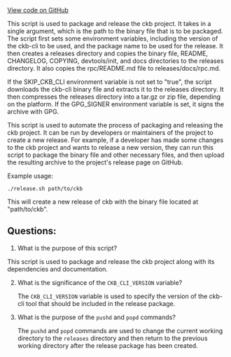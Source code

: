 [View code on GitHub](https://github.com/nervosnetwork/ckb/blob/develop/devtools/ci/package.sh)

This script is used to package and release the ckb project. It takes in a single argument, which is the path to the binary file that is to be packaged. The script first sets some environment variables, including the version of the ckb-cli to be used, and the package name to be used for the release. It then creates a releases directory and copies the binary file, README, CHANGELOG, COPYING, devtools/init, and docs directories to the releases directory. It also copies the rpc/README.md file to releases/docs/rpc.md.

If the SKIP_CKB_CLI environment variable is not set to "true", the script downloads the ckb-cli binary file and extracts it to the releases directory. It then compresses the releases directory into a tar.gz or zip file, depending on the platform. If the GPG_SIGNER environment variable is set, it signs the archive with GPG.

This script is used to automate the process of packaging and releasing the ckb project. It can be run by developers or maintainers of the project to create a new release. For example, if a developer has made some changes to the ckb project and wants to release a new version, they can run this script to package the binary file and other necessary files, and then upload the resulting archive to the project's release page on GitHub.

Example usage:

```
./release.sh path/to/ckb
```

This will create a new release of ckb with the binary file located at "path/to/ckb".
## Questions:
 1. What is the purpose of this script?

   This script is used to package and release the ckb project along with its dependencies and documentation.

2. What is the significance of the `CKB_CLI_VERSION` variable?

   The `CKB_CLI_VERSION` variable is used to specify the version of the ckb-cli tool that should be included in the release package.

3. What is the purpose of the `pushd` and `popd` commands?

   The `pushd` and `popd` commands are used to change the current working directory to the `releases` directory and then return to the previous working directory after the release package has been created.
